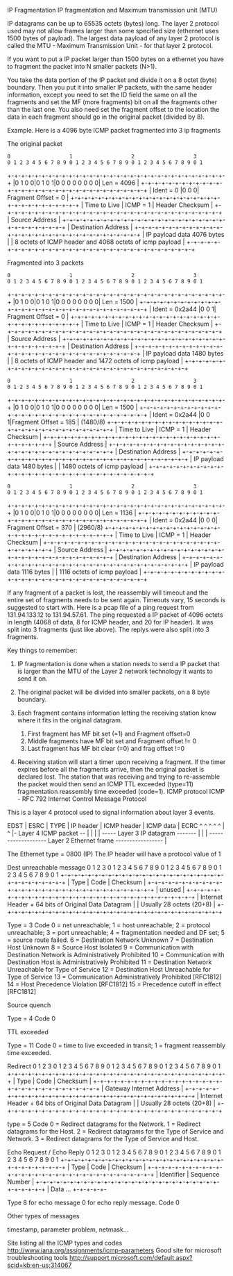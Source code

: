 IP Fragmentation
IP fragmentation and Maximum transmission unit (MTU)

IP datagrams can be up to 65535 octets (bytes) long. The layer 2 protocol used may not allow frames larger than some specified size (ethernet uses 1500 bytes of payload). The largest data payload of any layer 2 protocol is called the MTU - Maximum Transmission Unit - for that layer 2 protocol.

If you want to put a IP packet larger than 1500 bytes on a ethernet you have to fragment the packet into N smaller packets (N>1).

You take the data portion of the IP packet and divide it on a 8 octet (byte) boundary. Then you put it into smaller IP packets, with the same header information, except you need to set the ID field the same on all the fragments and set the MF (more fragments) bit on all the fragments other than the last one. You also need set the fragment offset to the location the data in each fragment should go in the original packet (divided by 8).

Example. Here is a 4096 byte ICMP packet fragmented into 3 ip fragments


The original packet     

    0                   1                   2                   3
    0 1 2 3 4 5 6 7 8 9 0 1 2 3 4 5 6 7 8 9 0 1 2 3 4 5 6 7 8 9 0 1
   +-+-+-+-+-+-+-+-+-+-+-+-+-+-+-+-+-+-+-+-+-+-+-+-+-+-+-+-+-+-+-+-+
   |0 1 0 0|0 1 0 1|0 0 0 0 0 0 0 0|  Len = 4096                   |
   +-+-+-+-+-+-+-+-+-+-+-+-+-+-+-+-+-+-+-+-+-+-+-+-+-+-+-+-+-+-+-+-+
   |         Ident = 0             |0 0 0|  Fragment Offset = 0    |
   +-+-+-+-+-+-+-+-+-+-+-+-+-+-+-+-+-+-+-+-+-+-+-+-+-+-+-+-+-+-+-+-+
   |  Time to Live | ICMP = 1      |         Header Checksum       |
   +-+-+-+-+-+-+-+-+-+-+-+-+-+-+-+-+-+-+-+-+-+-+-+-+-+-+-+-+-+-+-+-+
   |                       Source Address                          |
   +-+-+-+-+-+-+-+-+-+-+-+-+-+-+-+-+-+-+-+-+-+-+-+-+-+-+-+-+-+-+-+-+
   |                    Destination Address                        |
   +-+-+-+-+-+-+-+-+-+-+-+-+-+-+-+-+-+-+-+-+-+-+-+-+-+-+-+-+-+-+-+-+
   |                    IP payload data 4076 bytes                 |
   |    8 octets of ICMP header and 4068 octets of icmp payload   |
   +-+-+-+-+-+-+-+-+-+-+-+-+-+-+-+-+-+-+-+-+-+-+-+-+-+-+-+-+-+-+-+-+


Fragmented into 3 packets

    0                   1                   2                   3
    0 1 2 3 4 5 6 7 8 9 0 1 2 3 4 5 6 7 8 9 0 1 2 3 4 5 6 7 8 9 0 1
   +-+-+-+-+-+-+-+-+-+-+-+-+-+-+-+-+-+-+-+-+-+-+-+-+-+-+-+-+-+-+-+-+
   |0 1 0 0|0 1 0 1|0 0 0 0 0 0 0 0|  Len = 1500                   |
   +-+-+-+-+-+-+-+-+-+-+-+-+-+-+-+-+-+-+-+-+-+-+-+-+-+-+-+-+-+-+-+-+
   |         Ident = 0x2a44        |0 0 1|  Fragment Offset = 0    |
   +-+-+-+-+-+-+-+-+-+-+-+-+-+-+-+-+-+-+-+-+-+-+-+-+-+-+-+-+-+-+-+-+
   |  Time to Live | ICMP = 1      |         Header Checksum       |
   +-+-+-+-+-+-+-+-+-+-+-+-+-+-+-+-+-+-+-+-+-+-+-+-+-+-+-+-+-+-+-+-+
   |                       Source Address                          |
   +-+-+-+-+-+-+-+-+-+-+-+-+-+-+-+-+-+-+-+-+-+-+-+-+-+-+-+-+-+-+-+-+
   |                    Destination Address                        |
   +-+-+-+-+-+-+-+-+-+-+-+-+-+-+-+-+-+-+-+-+-+-+-+-+-+-+-+-+-+-+-+-+
   |                    IP payload data 1480 bytes                 |
   |    8 octets of ICMP header and 1472 octets of icmp payload    |
   +-+-+-+-+-+-+-+-+-+-+-+-+-+-+-+-+-+-+-+-+-+-+-+-+-+-+-+-+-+-+-+-+

    0                   1                   2                   3
    0 1 2 3 4 5 6 7 8 9 0 1 2 3 4 5 6 7 8 9 0 1 2 3 4 5 6 7 8 9 0 1
   +-+-+-+-+-+-+-+-+-+-+-+-+-+-+-+-+-+-+-+-+-+-+-+-+-+-+-+-+-+-+-+-+
   |0 1 0 0|0 1 0 1|0 0 0 0 0 0 0 0|  Len = 1500                   |
   +-+-+-+-+-+-+-+-+-+-+-+-+-+-+-+-+-+-+-+-+-+-+-+-+-+-+-+-+-+-+-+-+
   |         Ident = 0x2a44        |0 0 1|Fragment Offset = 185    | (1480/8)
   +-+-+-+-+-+-+-+-+-+-+-+-+-+-+-+-+-+-+-+-+-+-+-+-+-+-+-+-+-+-+-+-+
   |  Time to Live | ICMP = 1      |         Header Checksum       |
   +-+-+-+-+-+-+-+-+-+-+-+-+-+-+-+-+-+-+-+-+-+-+-+-+-+-+-+-+-+-+-+-+
   |                       Source Address                          |
   +-+-+-+-+-+-+-+-+-+-+-+-+-+-+-+-+-+-+-+-+-+-+-+-+-+-+-+-+-+-+-+-+
   |                    Destination Address                        |
   +-+-+-+-+-+-+-+-+-+-+-+-+-+-+-+-+-+-+-+-+-+-+-+-+-+-+-+-+-+-+-+-+
   |                    IP payload data 1480 bytes                 |
   |                   1480 octets of icmp payload                 |
   +-+-+-+-+-+-+-+-+-+-+-+-+-+-+-+-+-+-+-+-+-+-+-+-+-+-+-+-+-+-+-+-+

    0                   1                   2                   3
    0 1 2 3 4 5 6 7 8 9 0 1 2 3 4 5 6 7 8 9 0 1 2 3 4 5 6 7 8 9 0 1
   +-+-+-+-+-+-+-+-+-+-+-+-+-+-+-+-+-+-+-+-+-+-+-+-+-+-+-+-+-+-+-+-+
   |0 1 0 0|0 1 0 1|0 0 0 0 0 0 0 0|  Len = 1136                   |
   +-+-+-+-+-+-+-+-+-+-+-+-+-+-+-+-+-+-+-+-+-+-+-+-+-+-+-+-+-+-+-+-+
   |         Ident = 0x2a44        |0 0 0|  Fragment Offset = 370  | (2960/8)
   +-+-+-+-+-+-+-+-+-+-+-+-+-+-+-+-+-+-+-+-+-+-+-+-+-+-+-+-+-+-+-+-+
   |  Time to Live | ICMP = 1      |         Header Checksum       |
   +-+-+-+-+-+-+-+-+-+-+-+-+-+-+-+-+-+-+-+-+-+-+-+-+-+-+-+-+-+-+-+-+
   |                       Source Address                          |
   +-+-+-+-+-+-+-+-+-+-+-+-+-+-+-+-+-+-+-+-+-+-+-+-+-+-+-+-+-+-+-+-+
   |                    Destination Address                        |
   +-+-+-+-+-+-+-+-+-+-+-+-+-+-+-+-+-+-+-+-+-+-+-+-+-+-+-+-+-+-+-+-+
   |                    IP payload data 1116 bytes                 |
   |                   1116 octets of icmp payload                 |
   +-+-+-+-+-+-+-+-+-+-+-+-+-+-+-+-+-+-+-+-+-+-+-+-+-+-+-+-+-+-+-+-+

If any fragment of a packet is lost, the reassembly will timeout and the entire set of fragments needs to be sent again. Timeouts vary, 15 seconds is suggested to start with.
Here is a pcap file of a ping request from 131.94.133.12 to 131.94.57.61. The ping requested a IP packet of 4096 octets in length (4068 of data, 8 for ICMP header, and 20 for IP header). It was split into 3 fragments (just like above). The replys were also split into 3 fragments.

Key things to remember:

1. IP fragmentation is done when a station needs to send a IP packet that is larger than the MTU of the Layer 2 network technology it wants to send it on.

2. The original packet will be divided into smaller packets, on a 8 byte boundary.

3. Each fragment contains information letting the receiving station know where it fits in the original datagram.

	1. First fragment has MF bit set (=1)  and Fragment offset=0
	2. Middle fragments have MF bit set and Fragment offset != 0
	3. Last fragment has MF bit clear (=0) and frag offset !=0
4. Receiving station will start a timer upon receiving a fragment. If the timer expires before all the fragments arrive, then the original packet is declared lost. The station that was receiving and trying to re-assemble the packet would then send an ICMP TTL exceeded (type=11) fragmentation reassembly time exceeded (code=1).
ICMP protocol
ICMP - RFC 792 Internet Control Message Protocol

This is a layer 4 protocol used to signal information about layer 3 events.


 EDST | ESRC | TYPE | IP header | ICMP header | ICMP data | ECRC
^                   ^           ^                         ^      ^
|                   ^           |- Layer 4 ICMP packet -- |      |
|                   | -----  Layer 3 IP datagram  ------- |      |
| -------------------  Layer 2 Ethernet frame  ----------------- |

The Ethernet type = 0800 (IP)
The IP header will have a protocol value of 1



Dest unreachable message
    0                   1                   2                   3
    0 1 2 3 4 5 6 7 8 9 0 1 2 3 4 5 6 7 8 9 0 1 2 3 4 5 6 7 8 9 0 1
   +-+-+-+-+-+-+-+-+-+-+-+-+-+-+-+-+-+-+-+-+-+-+-+-+-+-+-+-+-+-+-+-+
   |     Type      |     Code      |          Checksum             |
   +-+-+-+-+-+-+-+-+-+-+-+-+-+-+-+-+-+-+-+-+-+-+-+-+-+-+-+-+-+-+-+-+
   |                             unused                            |
   +-+-+-+-+-+-+-+-+-+-+-+-+-+-+-+-+-+-+-+-+-+-+-+-+-+-+-+-+-+-+-+-+
   |      Internet Header + 64 bits of Original Data Datagram      |
   |               Usually 28 octets (20+8)                        |
   +-+-+-+-+-+-+-+-+-+-+-+-+-+-+-+-+-+-+-+-+-+-+-+-+-+-+-+-+-+-+-+-+

Type = 3
Code  0 = net unreachable;
      1 = host unreachable;
      2 = protocol unreachable;
      3 = port unreachable;
      4 = fragmentation needed and DF set;
      5 = source route failed.
      6 = Destination Network Unknown
      7 = Destination Host Unknown
      8 = Source Host Isolated
      9 = Communication with Destination Network is
          Administratively Prohibited
     10 = Communication with Destination Host is
          Administratively Prohibited
     11 = Destination Network Unreachable for Type of Service
     12 = Destination Host Unreachable for Type of Service
     13 = Communication Administratively Prohibited      [RFC1812]
     14 = Host Precedence Violation                      [RFC1812]
     15 = Precedence cutoff in effect                    [RFC1812]






Source quench

Type = 4
Code   0



TTL exceeded

Type = 11
Code   0 = time to live exceeded in transit;
       1 = fragment reassembly time exceeded.  



Redirect
    0                   1                   2                   3
    0 1 2 3 4 5 6 7 8 9 0 1 2 3 4 5 6 7 8 9 0 1 2 3 4 5 6 7 8 9 0 1
   +-+-+-+-+-+-+-+-+-+-+-+-+-+-+-+-+-+-+-+-+-+-+-+-+-+-+-+-+-+-+-+-+
   |     Type      |     Code      |          Checksum             |
   +-+-+-+-+-+-+-+-+-+-+-+-+-+-+-+-+-+-+-+-+-+-+-+-+-+-+-+-+-+-+-+-+
   |                   Gateway Internet Address 		   |
   +-+-+-+-+-+-+-+-+-+-+-+-+-+-+-+-+-+-+-+-+-+-+-+-+-+-+-+-+-+-+-+-+
   |      Internet Header + 64 bits of Original Data Datagram      |
   |               Usually 28 octets (20+8)                        |
   +-+-+-+-+-+-+-+-+-+-+-+-+-+-+-+-+-+-+-+-+-+-+-+-+-+-+-+-+-+-+-+-+

type = 5
Code  0 = Redirect datagrams for the Network.
      1 = Redirect datagrams for the Host.
      2 = Redirect datagrams for the Type of Service and Network.
      3 = Redirect datagrams for the Type of Service and Host.





Echo Request / Echo Reply
    0                   1                   2                   3
    0 1 2 3 4 5 6 7 8 9 0 1 2 3 4 5 6 7 8 9 0 1 2 3 4 5 6 7 8 9 0 1
   +-+-+-+-+-+-+-+-+-+-+-+-+-+-+-+-+-+-+-+-+-+-+-+-+-+-+-+-+-+-+-+-+
   |     Type      |     Code      |          Checksum             |
   +-+-+-+-+-+-+-+-+-+-+-+-+-+-+-+-+-+-+-+-+-+-+-+-+-+-+-+-+-+-+-+-+
   |           Identifier          |        Sequence Number        |
   +-+-+-+-+-+-+-+-+-+-+-+-+-+-+-+-+-+-+-+-+-+-+-+-+-+-+-+-+-+-+-+-+
   |     Data ...
   +-+-+-+-+-


Type
      8 for echo message
      0 for echo reply message.
Code  0



Other types of messages

timestamp, parameter problem, netmask...




Site listing all the ICMP types and codes http://www.iana.org/assignments/icmp-parameters
Good site for microsoft troubleshooting tools http://support.microsoft.com/default.aspx?scid=kb;en-us;314067
